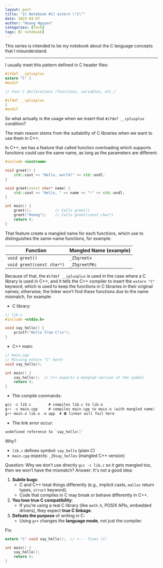 ```yaml
---
layout: post
title: "[C Notebook #1] extern \"C\""
date: 2025-04-07
author: "Hoang Nguyen"
categories: [Tech]
tags: [C notebook]
---
```


This series is intended to be my notebook about the C language concepts that I misunderstand.

---

I usually meet this pattern defined in C header files: 

```c
#ifdef __cplusplus
extern "C" {
#endif

// Your C declarations (functions, variables, etc.)

#ifdef __cplusplus
}
#endif

```

So what actually is the usage when we insert that `#ifdef __cplusplus`  condition?

The main reason stems from the suitability of C libraries when we want to use them in C++.

In C++, we has a feature that called function overloading which supports functions could use the same name, as long as the parameters are different:

```cpp
#include <iostream>

void greet() {
    std::cout << "Hello, world!" << std::endl;
}

void greet(const char* name) {
    std::cout << "Hello, " << name << "!" << std::endl;
}

int main() {
    greet();           // Calls greet()
    greet("Hoang");    // Calls greet(const char*)
    return 0;
}

```

That feature create a mangled name for each functions, which use to distinguishes the same-name functions, for example:

| Function | Mangled Name (example) |
| --- | --- |
| `void greet()` | `_Z5greetv` |
| `void greet(const char*)` | `_Z5greetPKc` |

Because of that, the `#ifdef __cplusplus` is used in the case where a C library is used in C++, and it tells the C++ compiler to insert the `extern "C"` keyword, which is used to keep the functions in C libraries in their original names; otherwise, the linker won’t find these functions due to the name mismatch, for example:

- C library:

```c
// lib.c
#include <stdio.h>

void say_hello() {
    printf("Hello from C!\n");
}

```

- C++ main:

```c
// main.cpp
// Missing extern "C" here!
void say_hello();

int main() {
    say_hello();  // C++ expects a mangled version of the symbol
    return 0;
}

```

- The compile commands:

```c
gcc -c lib.c        # compiles lib.c to lib.o
g++ -c main.cpp     # compiles main.cpp to main.o (with mangled name)
g++ main.o lib.o -o app  # ⛔ linker will fail here
```

- The link error occur:

```c
undefined reference to `say_hello()`
```

Why?

- `lib.c` defines symbol: `say_hello` (plain C)
- `main.cpp` expects: `_Z9say_hellov` (mangled C++ version)

Question: Why we don’t use directly `gcc -c lib.c` so it gets mangled too, then we won’t have the mismatch?
Answer:  It's not a good idea:

1. **Subtle bugs**:
    - C and C++ treat things differently (e.g., implicit casts, `malloc` return types, `struct` keyword).
    - Code that compiles in C may break or behave differently in C++.
2. **You lose true C compatibility**:
    - If you’re using a real C library (like `math.h`, POSIX APIs, embedded drivers), they expect **true C linkage**.
3. **Defeats the purpose** of writing in C:
    - Using `g++` changes the **language mode**, not just the compiler.

Fix: 

```c
extern "C" void say_hello();  // <--- fixes it!

int main() {
    say_hello();
    return 0;
}
```